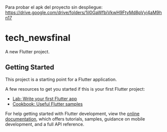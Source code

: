 Para probar el apk del proyecto sin despliegue: https://drive.google.com/drive/folders/1il0GaWfbiVkwH9FtyMd8pVyi4aM9hn17

# tech_newsfinal

A new Flutter project.

## Getting Started

This project is a starting point for a Flutter application.

A few resources to get you started if this is your first Flutter project:

- [Lab: Write your first Flutter app](https://docs.flutter.dev/get-started/codelab)
- [Cookbook: Useful Flutter samples](https://docs.flutter.dev/cookbook)

For help getting started with Flutter development, view the
[online documentation](https://docs.flutter.dev/), which offers tutorials,
samples, guidance on mobile development, and a full API reference.
